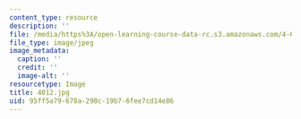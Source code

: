 ```yaml
---
content_type: resource
description: ''
file: /media/https%3A/open-learning-course-data-rc.s3.amazonaws.com/4-614-religious-architecture-and-islamic-cultures-fall-2002/95ff5a79678a290c19b76fee7cd14e86_4012.jpg
file_type: image/jpeg
image_metadata:
  caption: ''
  credit: ''
  image-alt: ''
resourcetype: Image
title: 4012.jpg
uid: 95ff5a79-678a-290c-19b7-6fee7cd14e86
---
```

